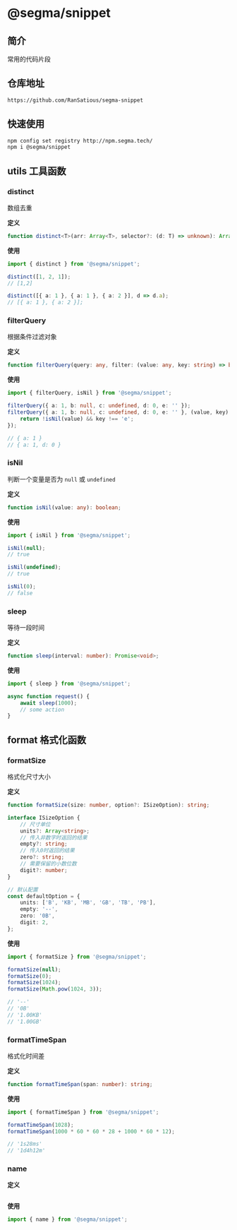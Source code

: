 # @segma/snippet

## 简介

常用的代码片段

## 仓库地址

```bash
https://github.com/RanSatious/segma-snippet
```

## 快速使用

```bash
npm config set registry http://npm.segma.tech/
npm i @segma/snippet
```

## utils 工具函数

### distinct

数组去重

**定义**

```typescript
function distinct<T>(arr: Array<T>, selector?: (d: T) => unknown): Array<T>;
```

**使用**

```typescript
import { distinct } from '@segma/snippet';

distinct([1, 2, 1]);
// [1,2]

distinct([{ a: 1 }, { a: 1 }, { a: 2 }], d => d.a);
// [{ a: 1 }, { a: 2 }];
```

### filterQuery

根据条件过滤对象

**定义**

```typescript
function filterQuery(query: any, filter: (value: any, key: string) => boolean = d => !!d): any;
```

**使用**

```typescript
import { filterQuery, isNil } from '@segma/snippet';

filterQuery({ a: 1, b: null, c: undefined, d: 0, e: '' });
filterQuery({ a: 1, b: null, c: undefined, d: 0, e: '' }, (value, key) => {
    return !isNil(value) && key !== 'e';
});

// { a: 1 }
// { a: 1, d: 0 }
```

### isNil

判断一个变量是否为 `null` 或 `undefined`

**定义**

```typescript
function isNil(value: any): boolean;
```

**使用**

```typescript
import { isNil } from '@segma/snippet';

isNil(null);
// true

isNil(undefined);
// true

isNil(0);
// false
```

### sleep

等待一段时间

**定义**

```typescript
function sleep(interval: number): Promise<void>;
```

**使用**

```typescript
import { sleep } from '@segma/snippet';

async function request() {
    await sleep(1000);
    // some action
}
```

## format 格式化函数

### formatSize

格式化尺寸大小

**定义**

```typescript
function formatSize(size: number, option?: ISizeOption): string;

interface ISizeOption {
    // 尺寸单位
    units?: Array<string>;
    // 传入非数字时返回的结果
    empty?: string;
    // 传入0时返回的结果
    zero?: string;
    // 需要保留的小数位数
    digit?: number;
}

// 默认配置
const defaultOption = {
    units: ['B', 'KB', 'MB', 'GB', 'TB', 'PB'],
    empty: '--',
    zero: '0B',
    digit: 2,
};
```

**使用**

```typescript
import { formatSize } from '@segma/snippet';

formatSize(null);
formatSize(0);
formatSize(1024);
formatSize(Math.pow(1024, 3));

// '--'
// '0B'
// '1.00KB'
// '1.00GB'
```

### formatTimeSpan

格式化时间差

**定义**

```typescript
function formatTimeSpan(span: number): string;
```

**使用**

```typescript
import { formatTimeSpan } from '@segma/snippet';

formatTimeSpan(1028);
formatTimeSpan(1000 * 60 * 60 * 28 + 1000 * 60 * 12);

// '1s28ms'
// '1d4h12m'
```

### name

**定义**

```typescript
```

**使用**

```typescript
import { name } from '@segma/snippet';
```
